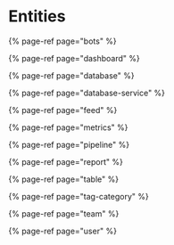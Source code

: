 # Entities

{% page-ref page="bots" %}

{% page-ref page="dashboard" %}

{% page-ref page="database" %}

{% page-ref page="database-service" %}

{% page-ref page="feed" %}

{% page-ref page="metrics" %}

{% page-ref page="pipeline" %}

{% page-ref page="report" %}

{% page-ref page="table" %}

{% page-ref page="tag-category" %}

{% page-ref page="team" %}

{% page-ref page="user" %}
